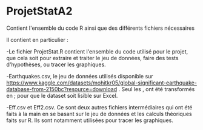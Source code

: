 # ProjetStatA2
Contient l'ensemble du code R ainsi que des différents fichiers nécessaires

Il contient en particulier :

-Le fichier ProjetStat.R contient l'ensemble du code utilisé pour le projet, que cela soit pour extraire et traiter le jeu de données, faire des tests d'hypothèses, ou tracer les graphiques.

-Earthquakes.csv, le jeu de données utilisés disponible sur https://www.kaggle.com/datasets/mohitkr05/global-significant-earthquake-database-from-2150bc?resource=download . Seul les , ont été transformés en ; pour que le dataset soit lisible sur Excel.

-Eff.csv et Eff2.csv. Ce sont deux autres fichiers intermédiaires qui ont été faits à la main en se basant sur le jeu de données et les calculs théoriques faits sur R.
Ils sont notamment utilisées pour tracer les graphiques. 


